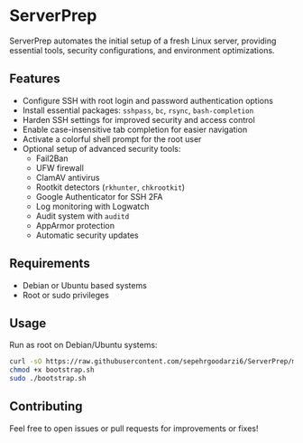 # ServerPrep

ServerPrep automates the initial setup of a fresh Linux server, providing essential tools, security configurations, and environment optimizations.

## Features

- Configure SSH with root login and password authentication options  
- Install essential packages: `sshpass`, `bc`, `rsync`, `bash-completion`  
- Harden SSH settings for improved security and access control  
- Enable case-insensitive tab completion for easier navigation  
- Activate a colorful shell prompt for the root user  
- Optional setup of advanced security tools:
  - Fail2Ban
  - UFW firewall
  - ClamAV antivirus
  - Rootkit detectors (`rkhunter`, `chkrootkit`)
  - Google Authenticator for SSH 2FA
  - Log monitoring with Logwatch
  - Audit system with `auditd`
  - AppArmor protection
  - Automatic security updates

## Requirements
- Debian or Ubuntu based systems
- Root or sudo privileges

## Usage

Run as root on Debian/Ubuntu systems:
```bash
curl -sO https://raw.githubusercontent.com/sepehrgoodarzi6/ServerPrep/main/bootstrap.sh
chmod +x bootstrap.sh
sudo ./bootstrap.sh
```

## Contributing
Feel free to open issues or pull requests for improvements or fixes!

